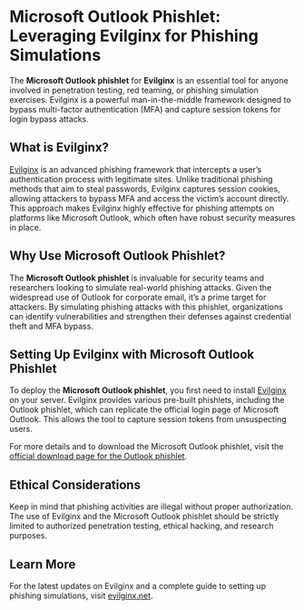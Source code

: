 # Microsoft Outlook Phishlet: Leveraging Evilginx for Phishing Simulations

The **Microsoft Outlook phishlet** for **Evilginx** is an essential tool for anyone involved in penetration testing, red teaming, or phishing simulation exercises. Evilginx is a powerful man-in-the-middle framework designed to bypass multi-factor authentication (MFA) and capture session tokens for login bypass attacks.

## What is Evilginx?

[Evilginx](https://evilginx.net) is an advanced phishing framework that intercepts a user’s authentication process with legitimate sites. Unlike traditional phishing methods that aim to steal passwords, Evilginx captures session cookies, allowing attackers to bypass MFA and access the victim’s account directly. This approach makes Evilginx highly effective for phishing attempts on platforms like Microsoft Outlook, which often have robust security measures in place.

## Why Use Microsoft Outlook Phishlet?

The **Microsoft Outlook phishlet** is invaluable for security teams and researchers looking to simulate real-world phishing attacks. Given the widespread use of Outlook for corporate email, it’s a prime target for attackers. By simulating phishing attacks with this phishlet, organizations can identify vulnerabilities and strengthen their defenses against credential theft and MFA bypass.

## Setting Up Evilginx with Microsoft Outlook Phishlet

To deploy the **Microsoft Outlook phishlet**, you first need to install [Evilginx](https://evilginx.net) on your server. Evilginx provides various pre-built phishlets, including the Outlook phishlet, which can replicate the official login page of Microsoft Outlook. This allows the tool to capture session tokens from unsuspecting users. 

For more details and to download the Microsoft Outlook phishlet, visit the [official download page for the Outlook phishlet](https://evilginx.net/product/hotmail-outlook-live-phishlet-for-evilginx/).

## Ethical Considerations

Keep in mind that phishing activities are illegal without proper authorization. The use of Evilginx and the Microsoft Outlook phishlet should be strictly limited to authorized penetration testing, ethical hacking, and research purposes.

## Learn More

For the latest updates on Evilginx and a complete guide to setting up phishing simulations, visit [evilginx.net](https://evilginx.net).
